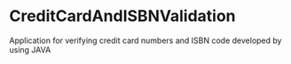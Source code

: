 # CreditCardAndISBNValidation
Application for verifying credit card numbers and ISBN code developed by using JAVA
